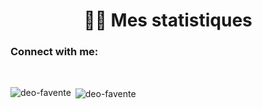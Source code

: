 <h1 align="center">👨‍💻 Mes statistiques</h1>
<h3 align="left">Connect with me:</h3>
<p align="left">
</p>
<br>

<p><img align="left" src="https://github-readme-stats.vercel.app/api/top-langs?username=deo-favente&show_icons=true&locale=en&layout=compact" alt="deo-favente" /></p>

<p>&nbsp;<img align="center" src="https://github-readme-stats.vercel.app/api?username=deo-favente&show_icons=true&locale=en" alt="deo-favente" /></p>
